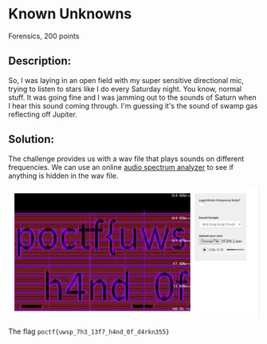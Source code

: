 # Known Unknowns 
Forensics, 200 points


## Description:
So, I was laying in an open field with my super sensitive directional mic, trying to listen to stars like I do every Saturday night. You know, normal stuff. It was going fine and I was jamming out to the sounds of Saturn when I hear this sound coming through. I'm guessing it's the sound of swamp gas reflecting off Jupiter.

## Solution:
The challenge provides us with a wav file that plays sounds on different frequencies. We can use an online [audio spectrum analyzer](https://academo.org/demos/spectrum-analyzer/) to see if anything is hidden in the wav file.

![Image](./images/Known_Unknowns.png)

The flag ``poctf{uwsp_7h3_13f7_h4nd_0f_d4rkn355}``